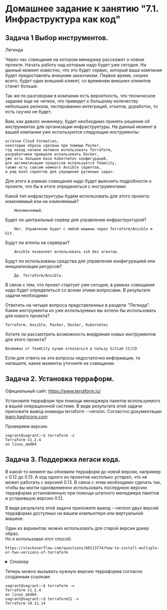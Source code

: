 # Домашнее задание к занятию "7.1. Инфраструктура как код"

## Задача 1 Выбор инструментов.
Легенда

Через час совещание на котором менеджер расскажет о новом проекте. Начать работу над которым надо будет уже сегодня. На данный момент известно, что это будет сервис, который ваша компания будет предоставлять внешним заказчикам. Первое время, скорее всего, будет один внешний клиент, со временем внешних клиентов станет больше.

Так же по разговорам в компании есть вероятность, что техническое задание еще не четкое, что приведет к большому количеству небольших релизов, тестированию интеграций, откатов, доработок, то есть скучно не будет.

Вам, как девопс инженеру, будет необходимо принять решение об инструментах для организации инфраструктуры. На данный момент в вашей компании уже используются следующие инструменты:

    остатки Сloud Formation,
    некоторые образы сделаны при помощи Packer,
    год назад начали активно использовать Terraform,
    разработчики привыкли использовать Docker,
    уже есть большая база Kubernetes конфигураций,
    для автоматизации процессов используется Teamcity,
    также есть совсем немного Ansible скриптов,
    и ряд bash скриптов для упрощения рутинных задач.

Для этого в рамках совещания надо будет выяснить подробности о проекте, что бы в итоге определиться с инструментами:

Какой тип инфраструктуры будем использовать для этого проекта: изменяемый или не изменяемый?

        Неизменяемый.

Будет ли центральный сервер для управления инфраструктурой?

        Нет. Управление будет с любой машины через Terraform/Ansible и Git. 

Будут ли агенты на серверах?

        Ansible позволяет использовать ssh без агентов.

Будут ли использованы средства для управления конфигурацией или инициализации ресурсов?

        Да. Terraform/Ansible.

В связи с тем, что проект стартует уже сегодня, в рамках совещания надо будет определиться со всеми этими вопросами.
В результате задачи необходимо

Ответить на четыре вопроса представленных в разделе "Легенда".    
Какие инструменты из уже используемых вы хотели бы использовать для нового проекта?  

    Terraform, Ansible, Packer, Docker, Kubernetes  

Хотите ли рассмотреть возможность внедрения новых инструментов для этого проекта?

    Возможно от TeamCity лучше отказаться в пользу GitLab CI/CD

Если для ответа на эти вопросы недостаточно информации, то напишите, какие моменты уточните на совещании.

## Задача 2. Установка терраформ.

Официальный сайт: https://www.terraform.io/

Установите терраформ при помощи менеджера пакетов используемого в вашей операционной системе. В виде результата этой задачи приложите вывод команды terraform --version.
Согластно документации [learn.hashicorp.com](https://learn.hashicorp.com/tutorials/terraform/install-cli)  

Проверяем версию

    vagrant@vagrant:~$ terraform -v  
    Terraform v1.2.4  
    on linux_amd64

## Задача 3. Поддержка легаси кода.

В какой-то момент вы обновили терраформ до новой версии, например с 0.12 до 0.13. А код одного из проектов настолько устарел, что не может работать с версией 0.13. В связи с этим необходимо сделать так, чтобы вы могли одновременно использовать последнюю версию терраформа установленную при помощи штатного менеджера пакетов и устаревшую версию 0.12.

В виде результата этой задачи приложите вывод --version двух версий терраформа доступных на вашем компьютере или виртуальной машине.

Один из вариантов: можно использовать для старой версии докер образ.   
Но я использовал этот способ:

    https://stackoverflow.com/questions/60113774/how-to-install-multiple-or-two-versions-of-terraform

<details>
    <summary>Спойлер</summary>
Делаем папки для разных версий:

    vagrant@vagrant:~$ sudo mkdir -p /usr/local/tf
    vagrant@vagrant:~$ sudo mkdir -p /usr/local/tf/11
Скачиваем бинарник терраформа : 
    
    vagrant@vagrant:/usr/local/tf/11$ wget https://releases.hashicorp.com/terraform/0.11.14/terraform_0.11.14_linux_amd64.zip
    --2022-07-02 10:53:32--  https://releases.hashicorp.com/terraform/0.11.14/terraform_0.11.14_linux_amd64.zip
    Resolving releases.hashicorp.com (releases.hashicorp.com)... 151.101.86.49
    Connecting to releases.hashicorp.com (releases.hashicorp.com)|151.101.86.49|:443... connected.
    HTTP request sent, awaiting response... 200 OK
    Length: 12569267 (12M) [application/zip]
    terraform_0.11.14_linux_amd64.zip: Permission denied
    
    Cannot write to ‘terraform_0.11.14_linux_amd64.zip’ (Success).
    
    terraform_0.11.14_linux_amd64 100%[=================================================>]  11.99M   217KB/s    in 40s
    
    2022-07-02 10:54:38 (307 KB/s) - ‘terraform_0.11.14_linux_amd64.zip’ saved [12569267/12569267]

Ставим unzip:  

    vagrant@vagrant:/usr/local/tf/11$  sudo apt install unzip
    Reading package lists... Done
    Building dependency tree
    Reading state information... Done
    Suggested packages:
      zip
    The following NEW packages will be installed:
      unzip
    0 upgraded, 1 newly installed, 0 to remove and 114 not upgraded.
    Need to get 168 kB of archives.
    After this operation, 567 kB of additional disk space will be used.
    Get:1 http://archive.ubuntu.com/ubuntu bionic-updates/main amd64 unzip amd64 6.0-21ubuntu1.1 [168 kB]
    Fetched 168 kB in 25s (6,654 B/s)
    Selecting previously unselected package unzip.
    (Reading database ... 39805 files and directories currently installed.)
    Preparing to unpack .../unzip_6.0-21ubuntu1.1_amd64.deb ...
    Unpacking unzip (6.0-21ubuntu1.1) ...
    Setting up unzip (6.0-21ubuntu1.1) ...
    Processing triggers for mime-support (3.60ubuntu1) ...
    Processing triggers for man-db (2.8.3-2ubuntu0.1) ...

Разархивируем

    vagrant@vagrant:/usr/local/tf/11$ sudo unzip terraform_0.11.14_linux_amd64.zip
    Archive:  terraform_0.11.14_linux_amd64.zip
      inflating: terraform
    vagrant@vagrant:/usr/local/tf/11$ ls -la
    total 49256
    drwxr-xr-x 2 root root     4096 Jul  2 13:00 .
    drwxr-xr-x 3 root root     4096 Jul  2 10:43 ..
    -rwxrwxr-x 1 root root 37858048 May 16  2019 terraform
    -rw-r--r-- 1 root root 12569267 May  9 16:38 terraform_0.11.14_linux_amd64.zip

Создайте символические ссылки для версий Terraform в /usr/bin/каталоге: 

    vagrant@vagrant:/usr/local/tf/11$ sudo ln -s /usr/local/tf/11/terraform /usr/bin/terraform11

Сделать символические ссылки исполняемыми:  

    vagrant@vagrant:~$ sudo chmod ugo+x /usr/bin/terraform*
</details> 

Теперь можно вызывать нужную версию терраформа согласно созданным ссылкам:
    
    vagrant@vagrant:~$ terraform -v
    Terraform v1.2.4
    on linux_amd64
    vagrant@vagrant:~$ terraform11 -v
    Terraform v0.11.14